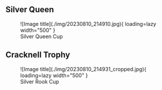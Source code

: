 
## Silver Queen
<figure markdown>
  ![Image title](./img/20230810_214910.jpg){ loading=lazy  width="500" }
  <figcaption>Silver Queen Cup</figcaption>
</figure>

## Cracknell Trophy

<figure markdown>
  ![Image title](./img/20230810_214931_cropped.jpg){ loading=lazy  width="500" }
  <figcaption>Silver Rook Cup</figcaption>
</figure>

